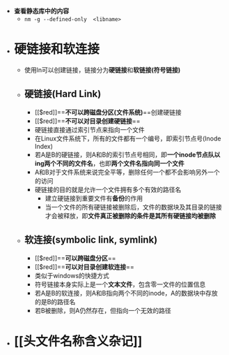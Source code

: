 - **查看静态库中的内容**
	- ``nm -g --defined-only  <libname>``
- # 硬链接和软连接
	- 使用ln可以创建链接，链接分为**硬链接**和**软链接(符号链接)**
	- ## 硬链接(Hard Link)
		- [[$red]]==**不可以跨磁盘分区(文件系统)**==创建硬链接
		- [[$red]]==**不可以对目录创建硬链接**==
		- 硬链接直接通过索引节点来指向一个文件
		- 在Linux文件系统下，所有的文件都有一个编号，即索引节点号(Inode Index)
		- 若A是B的硬链接，则A和B的索引节点号相同，即**一个inode节点队以ing两个不同的文件名**，也即**两个文件名指向同一个文件**
		- A和B对于文件系统来说完全平等，删除任何一个都不会影响另外一个的访问
		- 硬链接的目的就是允许一个文件拥有多个有效的路径名
			- 建立硬链接到重要文件有**备份**的作用
			- 当一个文件的所有硬链接被删除后，文件的数据块及其目录的链接才会被释放，即**文件真正被删除的条件是其所有硬链接均被删除**
	- ## 软连接(symbolic link, symlink)
		- [[$red]]==**可以跨磁盘分区**==
		- [[$red]]==**可以对目录创建软连接**==
		- 类似于windows的快捷方式
		- 符号链接本身实际上是一个**文本文件**，包含零一文件的位置信息
		- 若A是B的软连接，则A和B指向两个不同的inode，A的数据块中存放的是B的路径名
		- 若B被删除，则A仍然存在，但指向一个无效的路径
- # [[头文件名称含义杂记]]